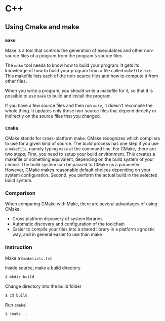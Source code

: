 # C++
## Using Cmake and make
### `make`
Make is a tool that controls the generation of executables and other non-source files of a program from the program's source files

The `make` tool needs to know how to build your program. It gets its knowledge of how to build your program from a file called `makefile.txt`. This makefile lists each of the non-source files and how to compute it from other files.

When you write a program, you should write a makefile for it, so that it is possible to use `make` to build and install the program.

If you have a few source files and then run `make`, it doesn't recompile the whole thing. It updates only those non-source files that depend directly or indirectly on the source files that you changed.

### `Cmake`
CMake stands for cross-platform make. CMake recognizes which compilers to use for a given kind of source. The build process has one step if you use a `makefile`, namely typing `make` at the command line. For CMake, there are two steps; First, you need to setup your build environment. This creates a makefile or something equivalent, depending on the build system of your choice. The build system can be passed to CMake as a parameter. However, CMake makes reasonable default choices depending on your system configuration. Second, you perform the actual build in the selected build system.


### Comparison
When comparing CMake with Make, there are several advantages of using CMake:
- Cross platform discovery of system libraries
- Automatic discovery and configuration of the toolchain
- Easier to compile your files into a shared library in a platform agnostic way, and in general easier to use than make

### Instruction
Make a `CmakeLists.txt`

Inside source, make a build directory
``` bash
$ mkdir build
```

Change directory into the build folder
``` bash
$ cd build
```

Run `cmake`!
``` bash
$ cmake ..
```
